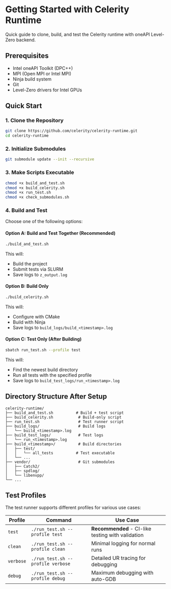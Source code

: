 # Getting Started with Celerity Runtime

Quick guide to clone, build, and test the Celerity runtime with oneAPI Level-Zero backend.

## Prerequisites

- Intel oneAPI Toolkit (DPC++)
- MPI (Open MPI or Intel MPI)
- Ninja build system
- Git
- Level-Zero drivers for Intel GPUs

## Quick Start

### 1. Clone the Repository

```bash
git clone https://github.com/celerity/celerity-runtime.git
cd celerity-runtime
```

### 2. Initialize Submodules

```bash
git submodule update --init --recursive
```

### 3. Make Scripts Executable

```bash
chmod +x build_and_test.sh
chmod +x build_celerity.sh
chmod +x run_test.sh
chmod +x check_submodules.sh
```

### 4. Build and Test

Choose one of the following options:

#### Option A: Build and Test Together (Recommended)

```bash
./build_and_test.sh
```

This will:
- Build the project
- Submit tests via SLURM
- Save logs to `z_output.log`

#### Option B: Build Only

```bash
./build_celerity.sh
```

This will:
- Configure with CMake
- Build with Ninja
- Save logs to `build_logs/build_<timestamp>.log`

#### Option C: Test Only (After Building)

```bash
sbatch run_test.sh --profile test
```

This will:
- Find the newest build directory
- Run all tests with the specified profile
- Save logs to `build_test_logs/run_<timestamp>.log`

## Directory Structure After Setup

```
celerity-runtime/
├── build_and_test.sh          # Build + test script
├── build_celerity.sh           # Build-only script
├── run_test.sh                 # Test runner script
├── build_logs/                 # Build logs
│   └── build_<timestamp>.log
├── build_test_logs/            # Test logs
│   └── run_<timestamp>.log
├── build_<timestamp>/          # Build directories
│   ├── test/
│   │   └── all_tests          # Test executable
│   └── ...
├── vendor/                     # Git submodules
│   ├── Catch2/
│   ├── spdlog/
│   └── libenvpp/
└── ...
```

## Test Profiles

The test runner supports different profiles for various use cases:

| Profile | Command | Use Case |
|---------|---------|----------|
| `test` | `./run_test.sh --profile test` | **Recommended** - CI-like testing with validation |
| `clean` | `./run_test.sh --profile clean` | Minimal logging for normal runs |
| `verbose` | `./run_test.sh --profile verbose` | Detailed UR tracing for debugging |
| `debug` | `./run_test.sh --profile debug` | Maximum debugging with auto-GDB |
